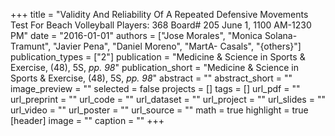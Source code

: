 +++
title = "Validity And Reliability Of A Repeated Defensive Movements Test For Beach Volleyball Players: 368 Board\# 205 June 1, 1100 AM-1230 PM"
date = "2016-01-01"
authors = ["Jose Morales", "Monica Solana-Tramunt", "Javier Pena", "Daniel Moreno", "MartA- Casals", "{others}"]
publication_types = ["2"]
publication = "Medicine \& Science in Sports \& Exercise, (48), 5S, _pp. 98_"
publication_short = "Medicine \& Science in Sports \& Exercise, (48), 5S, _pp. 98_"
abstract = ""
abstract_short = ""
image_preview = ""
selected = false
projects = []
tags = []
url_pdf = ""
url_preprint = ""
url_code = ""
url_dataset = ""
url_project = ""
url_slides = ""
url_video = ""
url_poster = ""
url_source = ""
math = true
highlight = true
[header]
image = ""
caption = ""
+++
